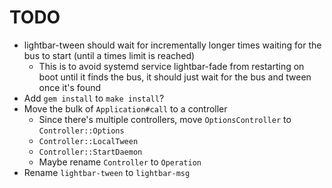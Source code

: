 # TODO

* lightbar-tween should wait for incrementally longer times waiting for the bus to start (until a times limit is reached)
  * This is to avoid systemd service lightbar-fade from restarting on boot until it finds the bus,
    it should just wait for the bus and tween once it's found
* Add `gem install` to `make install`?
* Move the bulk of `Application#call` to a controller
  * Since there's multiple controllers, move `OptionsController` to `Controller::Options`
  * `Controller::LocalTween`
  * `Controller::StartDaemon`
  * Maybe rename `Controller` to `Operation`
* Rename `lightbar-tween` to `lightbar-msg`

